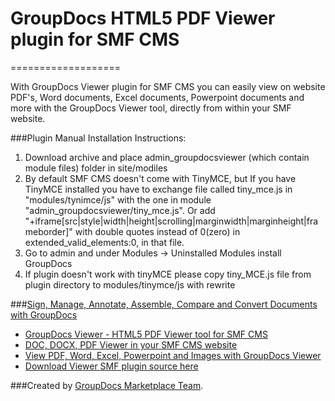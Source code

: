 # GroupDocs HTML5 PDF Viewer plugin for SMF CMS
===================


With GroupDocs Viewer plugin for SMF CMS you can easily view on website PDF's, Word documents, Excel documents, Powerpoint documents and more with the GroupDocs Viewer tool, directly from within your SMF website.


###Plugin Manual Installation Instructions:

1. Download archive and place admin_groupdocsviewer (which contain module files) folder in site/modiles
2. By default SMF CMS doesn't come with TinyMCE, but If you have TinyMCE installed you have to exchange file called tiny_mce.js in "modules/tynimce/js" with the one in module "admin_groupdocsviewer/tiny_mce.js". Or add "+iframe[src|style|width|height|scrolling|marginwidth|marginheight|frameborder]" with double quotes instead of 0(zero) in extended_valid_elements:0, in that file.
3. Go to admin and under Modules -> Uninstalled Modules install GroupDocs
4. If plugin doesn't work with tinyMCE please copy tiny_MCE.js file from plugin directory to modules/tinymce/js with rewrite

###[Sign, Manage, Annotate, Assemble, Compare and Convert Documents with GroupDocs](http://groupdocs.com)
* [GroupDocs Viewer - HTML5 PDF Viewer tool for SMF CMS](http://groupdocs.com/apps/viewer)
* [DOC, DOCX, PDF Viewer in your SMF CMS website](http://forums.SMF.com/free-modules/22931-groupdocs-viewer.html)
* [View PDF, Word, Excel, Powerpoint and Images with GroupDocs Viewer](http://groupdocs.com/apps/viewer)
* [Download Viewer SMF plugin source here](https://github.com/groupdocs/SMF-groupdocs-viewer-source)

###Created by [GroupDocs Marketplace Team](http://groupdocs.com/marketplace/).